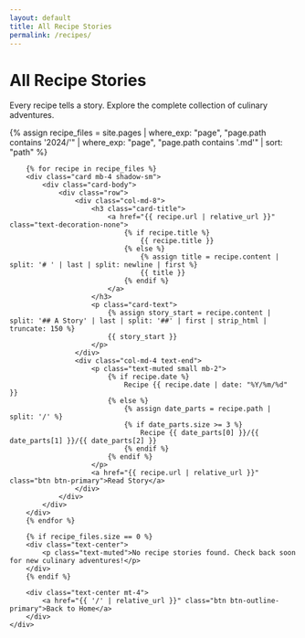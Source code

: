 ```yaml
---
layout: default
title: All Recipe Stories
permalink: /recipes/
---
```


<div class="text-center mb-5">
    <h1 class="display-4 mb-3">All Recipe Stories</h1>
    <p class="lead">Every recipe tells a story. Explore the complete collection of culinary adventures.</p>
</div>

<div class="row">
    <div class="col-md-10 mx-auto">
        {% assign recipe_files = site.pages | where_exp: "page", "page.path contains '2024/'" | where_exp: "page", "page.path contains '.md'" | sort: "path" %}
        
        {% for recipe in recipe_files %}
        <div class="card mb-4 shadow-sm">
            <div class="card-body">
                <div class="row">
                    <div class="col-md-8">
                        <h3 class="card-title">
                            <a href="{{ recipe.url | relative_url }}" class="text-decoration-none">
                                {% if recipe.title %}
                                    {{ recipe.title }}
                                {% else %}
                                    {% assign title = recipe.content | split: '# ' | last | split: newline | first %}
                                    {{ title }}
                                {% endif %}
                            </a>
                        </h3>
                        <p class="card-text">
                            {% assign story_start = recipe.content | split: '## A Story' | last | split: '##' | first | strip_html | truncate: 150 %}
                            {{ story_start }}
                        </p>
                    </div>
                    <div class="col-md-4 text-end">
                        <p class="text-muted small mb-2">
                            {% if recipe.date %}
                                Recipe {{ recipe.date | date: "%Y/%m/%d" }}
                            {% else %}
                                {% assign date_parts = recipe.path | split: '/' %}
                                {% if date_parts.size >= 3 %}
                                    Recipe {{ date_parts[0] }}/{{ date_parts[1] }}/{{ date_parts[2] }}
                                {% endif %}
                            {% endif %}
                        </p>
                        <a href="{{ recipe.url | relative_url }}" class="btn btn-primary">Read Story</a>
                    </div>
                </div>
            </div>
        </div>
        {% endfor %}
        
        {% if recipe_files.size == 0 %}
        <div class="text-center">
            <p class="text-muted">No recipe stories found. Check back soon for new culinary adventures!</p>
        </div>
        {% endif %}
        
        <div class="text-center mt-4">
            <a href="{{ '/' | relative_url }}" class="btn btn-outline-primary">Back to Home</a>
        </div>
    </div>
</div>